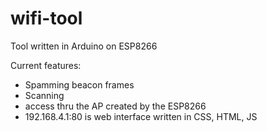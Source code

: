 # wifi-tool
Tool written in Arduino on ESP8266

Current features:
- Spamming beacon frames
- Scanning
- access thru the AP created by the ESP8266
- 192.168.4.1:80 is web interface written in CSS, HTML, JS
